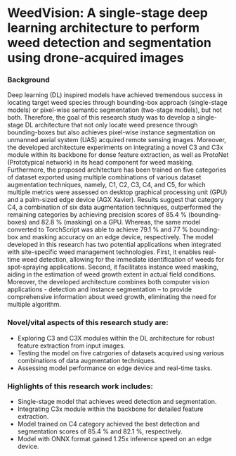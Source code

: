 # WeedVision: A single-stage deep learning architecture to perform weed detection and segmentation using drone-acquired images

### Background
Deep learning (DL) inspired models have achieved tremendous success in locating target weed species through bounding-box approach (single-stage models) or pixel-wise semantic segmentation (two-stage models), but not both. Therefore, the goal of this research study was to develop a single-stage DL architecture that not only locate weed presence through bounding-boxes but also achieves pixel-wise instance segmentation on unmanned aerial system (UAS) acquired remote sensing images. Moreover, the developed architecture experiments on integrating a novel C3 and C3x module within its backbone for dense feature extraction, as well as ProtoNet (Prototypical network) in its head component for weed masking. Furthermore, the proposed architecture has been trained on five categories of dataset exported using multiple combinations of various dataset augmentation techniques, namely, C1, C2, C3, C4, and C5, for which multiple metrics were assessed on desktop graphical processing unit (GPU) and a palm-sized edge device (AGX Xavier). Results suggest that category C4, a combination of six data augmentation techniques, outperformed the remaining categories by achieving precision scores of 85.4 % (bounding-boxes) and 82.8 % (masking) on a GPU. Whereas, the same model converted to TorchScript was able to achieve 79.1 % and 77 % bounding-box and masking accuracy on an edge device, respectively. The model developed in this research has two potential applications when integrated with site-specific weed management technologies. First, it enables real-time weed detection, allowing for the immediate identification of weeds for spot-spraying applications. Second, it facilitates instance weed masking, aiding in the estimation of weed growth extent in actual field conditions. Moreover, the developed architecture combines both computer vision applications - detection and instance segmentation – to provide comprehensive information about weed growth, eliminating the need for multiple algorithm.

### Novel/vital aspects of this research study are:
- Exploring C3 and C3X modules within the DL architecture for robust feature extraction from input images.
- Testing the model on five catrgories of datasets acquired using various combinations of data augmentation techniques.
- Assessing model performance on edge device and real-time tasks.

### Highlights of this research work includes:
- Single-stage model that achieves weed detection and segmentation.
- Integrating C3x module within the backbone for detailed feature extraction.
- Model trained on C4 category achieved the best detection and segmentation scores of 85.4 % and 82.1 %, respectively.
- Model with ONNX format gained 1.25x inference speed on an edge device.

